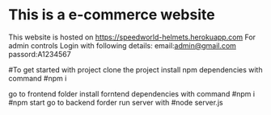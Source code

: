 # This is a e-commerce website 
This website is hosted on https://speedworld-helmets.herokuapp.com
For admin controls Login with following details:
  email:admin@gmail.com
  passord:A1234567
  
  #To get started with project
  clone the project 
  install npm dependencies with command
      #npm i
      
  go to frontend folder install forntend dependencies with command
      #npm i
      #npm start
  go to backend forder  run server with
      #node server.js
